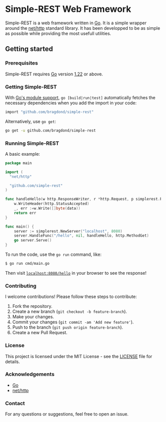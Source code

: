 # Simple-REST Web Framework

Simple-REST is a web framework written in [Go](https://go.dev/). It is a simple wrapper around the [net/http](https://pkg.go.dev/net/http) standard library. 
It has been developped to be as simple as possible while providing the most usefull utilities.

## Getting started

### Prerequisites

Simple-REST requires [Go](https://go.dev/) version [1.22](https://go.dev/doc/devel/release#go1.22.0) or above.

### Getting Simple-REST

With [Go's module support](https://go.dev/wiki/Modules#how-to-use-modules), `go [build|run|test]` automatically fetches the necessary dependencies when you add the import in your code:

```sh
import "github.com/bragdond/simple-rest"
```

Alternatively, use `go get`:

```sh
go get -u github.com/bragdond/simple-rest
```

### Running Simple-REST

A basic example:

```go
package main

import (
  "net/http"

  "github.com/simple-rest"
)

func handleHello(w http.ResponseWriter, r *http.Request, p simplerest.Parameters) error {
    w.WriteHeader(http.StatusAccepted)
    _, err :=w.Write([]byte(data))
    return err
}

func main() {
    server := simplerest.NewServer("localhost", 8080)
    server.HandleFunc("/hello", nil, handleHello, http.MethodGet)
	go server.Serve()
}
```

To run the code, use the `go run` command, like:

```sh
$ go run cmd/main.go
```

Then visit [`localhost:8080/hello`](http://localhost:8080/hello) in your browser to see the response!


### Contributing

I welcome contributions! Please follow these steps to contribute:

1. Fork the repository.
2. Create a new branch (`git checkout -b feature-branch`).
3. Make your changes.
4. Commit your changes (`git commit -am 'Add new feature'`).
5. Push to the branch (`git push origin feature-branch`).
6. Create a new Pull Request.

### License

This project is licensed under the MIT License - see the [LICENSE](LICENSE) file for details.

### Acknowledgements

- [Go](https://go.dev/)
- [net/http](https://pkg.go.dev/net/http)

### Contact

For any questions or suggestions, feel free to open an issue.
